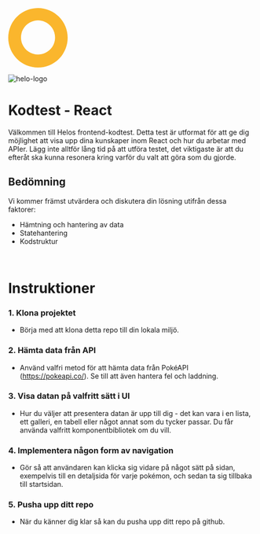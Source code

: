 <svg width="121" height="121" viewBox="0 0 121 121" fill="none" xmlns="http://www.w3.org/2000/svg">
<path d="M60.8371 0.000940392C48.8572 -0.065841 37.1273 3.42559 27.1339 10.0327C17.1405 16.6398 9.33354 26.0651 4.70269 37.1139C0.0718433 48.1628 -1.17449 60.3378 1.12168 72.0958C3.41786 83.8538 9.15316 94.6653 17.6006 103.16C26.0481 111.655 36.8275 117.451 48.5724 119.813C60.3173 122.174 72.499 120.996 83.5736 116.427C94.6482 111.858 104.117 104.104 110.78 94.1477C117.443 84.1913 121 72.481 121 60.5009C121.022 52.578 119.484 44.7284 116.472 37.4001C113.461 30.0718 109.036 23.4084 103.449 17.7904C97.8623 12.1724 91.2237 7.70985 83.9124 4.65753C76.6011 1.6052 68.76 0.0228896 60.8371 0.000940392ZM60.8371 94.5081C53.9648 94.5452 47.2363 92.5412 41.5042 88.7501C35.772 84.959 31.2945 79.5515 28.639 73.2129C25.9835 66.8743 25.2695 59.89 26.5876 53.1452C27.9057 46.4004 31.1966 40.1987 36.0431 35.3263C40.8897 30.4538 47.0736 27.1298 53.8113 25.7757C60.5489 24.4216 67.5368 25.0982 73.8895 27.7198C80.2422 30.3415 85.6736 34.7901 89.4952 40.5019C93.3169 46.2137 95.3569 52.9315 95.3565 59.8039C95.3811 68.9823 91.759 77.7945 85.287 84.3026C78.815 90.8107 70.023 94.4817 60.8447 94.5081H60.8371Z" fill="#FAB62D"/>
</svg>

![helo-logo](https://github.com/user-attachments/assets/a3837815-9d8b-49b4-aa33-478be6c94e3a)

# Kodtest - React
Välkommen till Helos frontend-kodtest. Detta test är utformat för att ge dig möjlighet att visa upp dina kunskaper inom React och hur du arbetar med APIer. Lägg inte alltför lång tid på att utföra testet, det viktigaste är att du efteråt ska kunna resonera kring varför du valt att göra som du gjorde.

## Bedömning
Vi kommer främst utvärdera och diskutera din lösning utifrån dessa faktorer:

- Hämtning och hantering av data
- Statehantering
- Kodstruktur

</br>

# Instruktioner
### 1. Klona projektet
- Börja med att klona detta repo till din lokala miljö.

### 2. Hämta data från API
- Använd valfri metod för att hämta data från PokéAPI (https://pokeapi.co/). Se till att även hantera fel och laddning.

### 3. Visa datan på valfritt sätt i UI
- Hur du väljer att presentera datan är upp till dig - det kan vara i en lista, ett galleri, en tabell eller något annat som du tycker passar. Du får använda valfritt komponentbibliotek om du vill.

### 4. Implementera någon form av navigation
- Gör så att användaren kan klicka sig vidare på något sätt på sidan, exempelvis till en detaljsida för varje pokémon, och sedan ta sig tillbaka till startsidan.

### 5. Pusha upp ditt repo
- När du känner dig klar så kan du pusha upp ditt repo på github.

